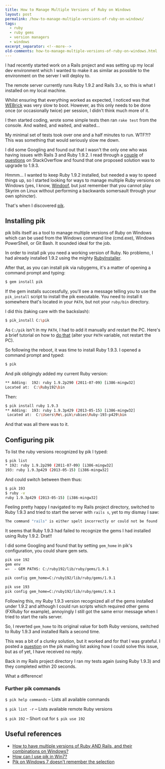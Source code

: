 ```yaml
---
title: How to Manage Multiple Versions of Ruby on Windows
layout: post
permalink: /how-to-manage-multiple-versions-of-ruby-on-windows/
tags:
  - ruby
  - ruby gems
  - version managers
  - windows
excerpt_separator: <!--more-->
old-comments: how-to-manage-multiple-versions-of-ruby-on-windows.html
---
```


I had recently started work on a Rails project and was setting up my local dev environment which I wanted to make it as similar as possible to the environment on the server I will deploy to.

The remote server currently runs Ruby 1.9.2 and Rails 3.x, so this is what I installed on my local machine.

<!--more-->

Whilst ensuring that everything worked as expected, I noticed was that [WEBrick](http://en.wikipedia.org/wiki/WEBrick "About WEBrick") was very slow to boot. However, as this only needs to be done once (or occasionally twice) per session, I didn't think much more of it.

I then started coding, wrote some simple tests then ran `rake test` from the console. And waited, and waited, and waited…

My minimal set of tests took over one and a half minutes to run. WTF?!? This was something that would seriously slow me down.

I did some Googling and found out that I wasn't the only one who was having issues with Rails 3 and Ruby 1.9.2. I read through a [couple](http://stackoverflow.com/questions/4789248/rails-3-initializes-extremely-slow-on-ruby-1-9-2 "Rails 3 initializes extremely slow on Ruby 1.9.2") of [questions](http://stackoverflow.com/questions/4461346/slow-rails-stack "Slow rails stack") on StackOverflow and found that one proposed solution was to upgrade to 1.9.3.

Hmmm… I wanted to keep Ruby 1.9.2 installed, but needed a way to speed things up, so I started looking for ways to manage multiple Ruby versions on Windows (yes, I know, [Windoof](http://www.urbandictionary.com/define.php?term=windoof "Explination of the term"), but just remember that you cannot play Skyrim on Linux without performing a backwards somersault through your own sphincter).

That's when I discovered [pik](https://github.com/vertiginous/pik "Project homepage").

## Installing pik

pik bills itself as a tool to manage multiple versions of Ruby on Windows which can be used from the Windows command line (cmd.exe), Windows PowerShell, or Git Bash. It sounded ideal for the job.

In order to install pik you need a working version of Ruby. No problemo, I had already installed 1.9.2 using the mighty [RubyInstaller](http://rubyinstaller.org/ "The easy way to install Ruby on Windows").

After that, as you can install pik via rubygems,  it's a matter of opening a command prompt and typing:

```sh
$ gem install pik
```

If the gem installs successfully, you'll see a message telling you to use the `pik_install` script to install the pik executable. You need to install it somewhere that's located in your `PATH`, but not your `ruby/bin` directory.

I did this (taking care with the backslash):

```sh
$ pik_install C:\pik
```

As `C:/pik` isn't in my `PATH`, I had to add it manually and restart the PC. Here's a brief tutorial on how to [do that](http://www.computerhope.com/issues/ch000549.htm "How to set the path and environment variables in Windows") (alter your `PATH` variable, not restart the PC).

So following the reboot, it was time to install Ruby 1.9.3. I opened a command prompt and typed:

```sh
$ pik
```

And pik obligingly added my current Ruby version:

```sh
** Adding:  192: ruby 1.9.2p290 (2011-07-09) [i386-mingw32]
Located at:  C:\Ruby192\bin
```

Then:

```sh
$ pik install ruby 1.9.3
** Adding:  193: ruby 1.9.3p429 (2013-05-15) [i386-mingw32]
 Located at:  C:\Users\Me\.pik\rubies\Ruby-193-p429\bin
```

And that was all there was to it.

## Configuring pik

To list the ruby versions recognized by pik I typed:

```sh
$ pik list
* 192: ruby 1.9.2p290 (2011-07-09) [i386-mingw32]
193: ruby 1.9.3p429 (2013-05-15) [i386-mingw32]
```

And could switch between them thus:

```sh
$ pik 193
$ ruby -v
ruby 1.9.3p429 (2013-05-15) [i386-mingw32]
```

Feeling pretty happy I navigated to my Rails project directory, switched to Ruby 1.9.3 and tried to start the server with `rails s`, yet to my dismay I saw:

```sh
The command "rails" is either spelt incorrectly or could not be found
```

It seems that Ruby 1.9.3 had failed to recognize the gems I had installed using Ruby 1.9.2. Drat!!

I did some Googling and found that by setting `gem_home` in pik's configuration, you could share gem sets.

```sh
pik use 192
gem env
=>  - GEM PATHS: C:/ruby192/lib/ruby/gems/1.9.1

pik config gem_home=C:/ruby192/lib/ruby/gems/1.9.1

pik use 193
pik config gem_home=C:/ruby192/lib/ruby/gems/1.9.1
```

Following this, my Ruby 1.9.3 version recognized all of the gems installed under 1.9.2 and although I could run scripts which required other gems (FXRuby for example), annoyingly I still got the same error message when I tried to start the rails server.

So, I reverted `gem_home` to its original value for both Ruby versions, switched to Ruby 1.9.3 and installed Rails a second time.

This was a bit of a clunky solution, but it worked and for that I was grateful. I posted a [question](https://groups.google.com/forum/#!msg/discuss_pik/lfSJW-ZNWJ0/PJCRtgUJ6NEJ "pik mailing list") on the pik mailing list asking how I could solve this issue, but as of yet, I have received no reply.

Back in my Rails project directory I  ran my tests again (using Ruby 1.9.3) and they completed within 20 seconds.

What a difference!

### Further pik commands

`$ pik help commands` – Lists all available commands

`$ pik list -r` – Lists available remote Ruby versions

`$ pik 192` – Short cut for `$ pik use 192`

## Useful references

- [How to have multiple versions of Ruby AND Rails, and their combinations on Windows?](http://stackoverflow.com/questions/3648744/how-to-have-multiple-versions-of-ruby-and-rails-and-their-combinations-on-windo "StackOverflow")
- [How can I use pik in Win7?](http://stackoverflow.com/questions/6778160/how-can-i-use-pik-in-win7 "StackOverflow")
- [Pik on Windows 7 doesn't remember the selection](http://stackoverflow.com/questions/10607114/pik-on-windows-7-doesnt-remember-the-selection "StackOverflow")
